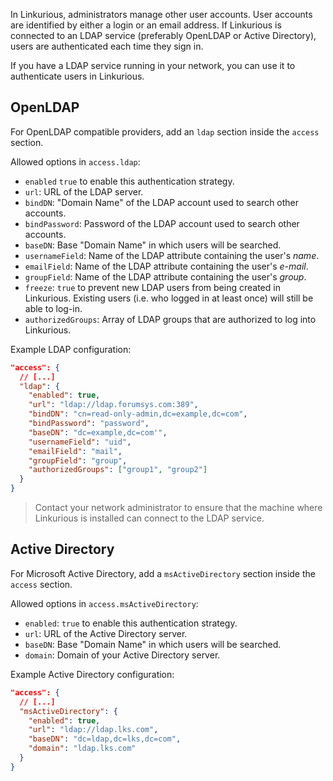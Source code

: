 
In Linkurious, administrators manage other user accounts.
User accounts are identified by either a login or an email address.
If Linkurious is connected to an LDAP service (preferably OpenLDAP or Active Directory), 
users are authenticated each time they sign in. 

If you have a LDAP service running in your network, you can use it to authenticate users in Linkurious. 

## OpenLDAP

For OpenLDAP compatible providers, add an `ldap` section inside the `access` section.

Allowed options in `access.ldap`:

- `enabled`           `true` to enable this authentication strategy.
- `url`:              URL of the LDAP server.
- `bindDN`:           "Domain Name" of the LDAP account used to search other accounts.
- `bindPassword`:     Password of the LDAP account used to search other accounts.
- `baseDN`:           Base "Domain Name" in which users will be searched.
- `usernameField`:    Name of the LDAP attribute containing the user's *name*.
- `emailField`:       Name of the LDAP attribute containing the user's *e-mail*.
- `groupField`:       Name of the LDAP attribute containing the user's *group*.
- `freeze`:           `true` to prevent new LDAP users from being created in Linkurious.
                      Existing users (i.e. who logged in at least once) will still be able to log-in.
- `authorizedGroups`: Array of LDAP groups that are authorized to log into Linkurious.

Example LDAP configuration:

```json
"access": {
  // [...]
  "ldap": {
    "enabled": true,
    "url": "ldap://ldap.forumsys.com:389",
    "bindDN": "cn=read-only-admin,dc=example,dc=com",
    "bindPassword": "password",
    "baseDN": "dc=example,dc=com'",
    "usernameField": "uid",
    "emailField": "mail",
    "groupField": "group",
    "authorizedGroups": ["group1", "group2"]
  }
}
```

> Contact your network administrator to ensure that the machine where Linkurious is installed can connect to the LDAP service.

## Active Directory

For Microsoft Active Directory, add a `msActiveDirectory` section inside the `access` section.

Allowed options in `access.msActiveDirectory`:

- `enabled`: `true` to enable this authentication strategy.
- `url`:     URL of the Active Directory server.
- `baseDN`:  Base "Domain Name" in which users will be searched.
- `domain`:  Domain of your Active Directory server.

Example Active Directory configuration:

```json
"access": {
  // [...]
  "msActiveDirectory": {
    "enabled": true,
    "url": "ldap://ldap.lks.com",
    "baseDN": "dc=ldap,dc=lks,dc=com",
    "domain": "ldap.lks.com"
  }
}
```

